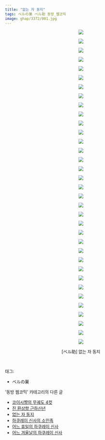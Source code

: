 ```yaml
---
title: "없는 자 동지"
tags: ベルの巣 ベル助 동방_웹코믹
image: ghap/3372/001.jpg
---
```

<div class="article">
<p style="text-align: center; clear: none; float: none;"><img src="{{ site.nasurl }}/ghap/3372/001.jpg"/></p>
<p style="text-align: center; clear: none; float: none;"><img src="{{ site.nasurl }}/ghap/3372/002.jpg"/></p>
<p style="text-align: center; clear: none; float: none;"><img src="{{ site.nasurl }}/ghap/3372/003.jpg"/></p>
<p style="text-align: center; clear: none; float: none;"><img src="{{ site.nasurl }}/ghap/3372/004.jpg"/></p>
<p style="text-align: center; clear: none; float: none;"><img src="{{ site.nasurl }}/ghap/3372/005.jpg"/></p>
<p style="text-align: center; clear: none; float: none;"><img src="{{ site.nasurl }}/ghap/3372/006.jpg"/></p>
<p style="text-align: center; clear: none; float: none;"><img src="{{ site.nasurl }}/ghap/3372/007.jpg"/></p>
<p style="text-align: center; clear: none; float: none;"><img src="{{ site.nasurl }}/ghap/3372/008.jpg"/></p>
<p style="text-align: center; clear: none; float: none;"><img src="{{ site.nasurl }}/ghap/3372/009.jpg"/></p>
<p style="text-align: center; clear: none; float: none;"><img src="{{ site.nasurl }}/ghap/3372/010.jpg"/></p>
<p style="text-align: center; clear: none; float: none;"><img src="{{ site.nasurl }}/ghap/3372/011.jpg"/></p>
<p style="text-align: center; clear: none; float: none;"><img src="{{ site.nasurl }}/ghap/3372/012.jpg"/></p>
<p style="text-align: center; clear: none; float: none;"><img src="{{ site.nasurl }}/ghap/3372/013.jpg"/></p>
<p style="text-align: center; clear: none; float: none;"><img src="{{ site.nasurl }}/ghap/3372/014.jpg"/></p>
<p style="text-align: center; clear: none; float: none;"><img src="{{ site.nasurl }}/ghap/3372/015.jpg"/></p>
<p style="text-align: center; clear: none; float: none;"><img src="{{ site.nasurl }}/ghap/3372/016.jpg"/></p>
<p style="text-align: center; clear: none; float: none;"><img src="{{ site.nasurl }}/ghap/3372/017.jpg"/></p>
<p style="text-align: center; clear: none; float: none;"><img src="{{ site.nasurl }}/ghap/3372/018.jpg"/></p>
<p style="text-align: center; clear: none; float: none;"><img src="{{ site.nasurl }}/ghap/3372/019.jpg"/></p>
<p style="text-align: center; clear: none; float: none;"><img src="{{ site.nasurl }}/ghap/3372/020.jpg"/></p>
<p style="text-align: center; clear: none; float: none;"><img src="{{ site.nasurl }}/ghap/3372/021.jpg"/></p>
<p style="text-align: center; clear: none; float: none;"><img src="{{ site.nasurl }}/ghap/3372/022.jpg"/></p>
<p style="text-align: center; clear: none; float: none;"><img src="{{ site.nasurl }}/ghap/3372/023.jpg"/></p>
<p style="text-align: center; clear: none; float: none;"><img src="{{ site.nasurl }}/ghap/3372/024.jpg"/></p>
<p style="text-align: center; clear: none; float: none;"><img src="{{ site.nasurl }}/ghap/3372/025.jpg"/></p>
<p style="text-align: center; clear: none; float: none;"><img src="{{ site.nasurl }}/ghap/3372/026.jpg"/></p>
<p style="text-align: center; clear: none; float: none;"><img src="{{ site.nasurl }}/ghap/3372/027.jpg"/></p>
<p style="text-align: center; clear: none; float: none;"><img src="{{ site.nasurl }}/ghap/3372/028.jpg"/></p>
<p style="text-align: center; clear: none; float: none;"><img src="{{ site.nasurl }}/ghap/3372/029.jpg"/></p>
<p style="text-align: center; clear: none; float: none;"><img src="{{ site.nasurl }}/ghap/3372/030.jpg"/></p>
<p style="text-align: center; clear: none; float: none;"><img src="{{ site.nasurl }}/ghap/3372/031.jpg"/></p>
<p style="text-align: center; clear: none; float: none;"><img src="{{ site.nasurl }}/ghap/3372/032.jpg"/></p>
<p style="text-align: center; clear: none; float: none;"><img src="{{ site.nasurl }}/ghap/3372/033.jpg"/></p>
<p style="text-align: center; clear: none; float: none;"><img src="{{ site.nasurl }}/ghap/3372/034.jpg"/></p>
<p style="text-align: center; clear: none; float: none;"><img src="{{ site.nasurl }}/ghap/3372/035.jpg"/></p>
<p style="text-align: center; clear: none; float: none;">[ベル助] 없는 자 동지</p>
<p><br/></p>
</div><div class="tagTrail">
<p>태그: </p>
<ul>
<li>ベルの巣</li>
</ul>
</div><div class="another">
<p>'동방 웹코믹' 카테고리의 다른 글</p>
<ul>
<li><a href="/2017-06-13-ghap_3374">코이시쨩의 무궤도 4컷</a></li>
<li><a href="/2017-06-13-ghap_3373">진 환상향 근하신년</a></li>
<li><a href="/2017-06-11-ghap_3372">없는 자 동지</a></li>
<li><a href="/2017-06-11-ghap_3371">하쿠레이 신사의 소인족</a></li>
<li><a href="/2017-06-11-ghap_3370">어느 휴일의 하쿠레이 신사</a></li>
<li><a href="/2017-06-11-ghap_3369">어느 겨울날의 하쿠레이 신사</a></li>
</ul>
</div><div class="cb_module cb_fluid">
<div class="cb_wrt cb_profile">
</div><!-- commentList close -->
</div>